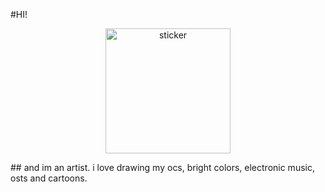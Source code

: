#HI!
  <p align="center">
    <img width="200" src="[https://i.imgur.com/lWelToq.png]" alt="sticker">
</p>
## and im an artist. i love drawing my ocs, bright colors, electronic music, osts and cartoons.

<!--
**pcythunder/pcythunder** is a ✨ _special_ ✨ repository because its `README.md` (this file) appears on your GitHub profile.

Here are some ideas to get you started:

- 🔭 I’m currently working on ...
- 🌱 I’m currently learning ...
- 👯 I’m looking to collaborate on ...
- 🤔 I’m looking for help with ...
- 💬 Ask me about ...
- 📫 How to reach me: ...
- 😄 Pronouns: ...
- ⚡ Fun fact: ...
-->
